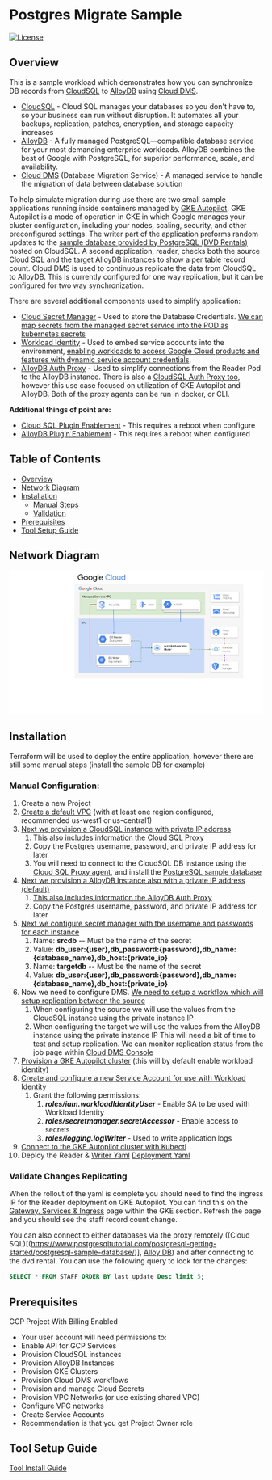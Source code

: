 # Postgres Migrate Sample
[![License](https://img.shields.io/badge/License-apache-blue.svg)](LICENSE.md)

## Overview
<a id="Overview"></a>

This is a sample workload which demonstrates how you can synchronize DB records from [CloudSQL](https://cloud.google.com/sql) to [AlloyDB](https://cloud.google.com/alloydb) using [Cloud DMS](https://cloud.google.com/database-migration).
- [CloudSQL](https://cloud.google.com/sql) - Cloud SQL manages your databases so you don't have to, so your business can run without disruption. It automates all your backups, replication, patches, encryption, and storage capacity increases
- [AlloyDB](https://cloud.google.com/alloydb) - A fully managed PostgreSQL—compatible database service for your most demanding enterprise workloads. AlloyDB combines the best of Google with PostgreSQL, for superior performance, scale, and availability.
- [Cloud DMS](https://cloud.google.com/database-migration) (Database Migration Service) - A managed service to handle the migration of data between database solution

To help simulate migration during use there are two small sample applications running inside containers managed by [GKE Autopilot](https://cloud.google.com/kubernetes-engine/docs/concepts/autopilot-overview). GKE Autopilot is a mode of operation in GKE in which Google manages your cluster configuration, including your nodes, scaling, security, and other preconfigured settings. The writer part of the application preforms random updates to the [sample database provided by PostgreSQL (DVD Rentals)](https://www.postgresqltutorial.com/postgresql-getting-started/postgresql-sample-database/) hosted on CloudSQL. A second application, reader, checks both the source Cloud SQL and the target AlloyDB instances to show a per table record count. 
Cloud DMS is used to continuous replicate the data from CloudSQL to AlloyDB. This is currently configured for one way replication, but it can be configured for two way synchronization.

There are several additional components used to simplify application:
- [Cloud Secret Manager](https://cloud.google.com/security/products/secret-manager) - Used to store the Database Credentials. [We can map secrets from the managed secret service into the POD as kubernetes secrets](https://cloud.google.com/kubernetes-engine/docs/tutorials/workload-identity-secrets)
 - [Workload Identity](https://cloud.google.com/kubernetes-engine/docs/how-to/workload-identity) - Used to embed service accounts into the environment, [enabling workloads to access Google Cloud products and features with dynamic service account credentials](https://cloud.google.com/kubernetes-engine/docs/how-to/workload-identity#authenticating_to).
- [AlloyDB Auth Proxy](https://cloud.google.com/alloydb/docs/auth-proxy/overview) - Used to simplify connections from the Reader Pod to the AlloyDB instance. There is also a [CloudSQL Auth Proxy too](https://cloud.google.com/sql/docs/postgres/sql-proxy), however this use case focused on utilization of GKE Autopilot and AlloyDB. Both of the proxy agents can be run in docker, or CLI.

**Additional things of point are:**
- [Cloud SQL Plugin Enablement](https://cloud.google.com/sql/docs/postgres/extensions) - This requires a reboot when configure
- [AlloyDB Plugin Enablement](https://cloud.google.com/alloydb/docs/reference/extensions) - This requires a reboot when configured



## Table of Contents
- [Overview](#overview)
- [Network Diagram](#network-diagram)
- [Installation](#installation)
  - [Manual Steps](#manual-install)
  - [Validation](#validate-changes)
- [Prerequisites](#prerequisites)
- [Tool Setup Guide](#tool-setup-guide)


## Network Diagram
<a id="network-diagram"></a>
![Network Diagram](./images/architecture.jpg)

## Installation
<a id="installation"></a>
Terraform will be used to deploy the entire application, however there are still some manual steps (install the sample DB for example)

### Manual Configuration:
<a id="manual-install"></a>
1. Create a new Project
1. [Create a default VPC](https://cloud.google.com/vpc/docs/create-modify-vpc-networks) (with at least one region configured, recommended us-west1 or us-central1)
1. [Next we provision a CloudSQL instance with private IP address](https://cloud.google.com/sql/docs/postgres/connect-instance-private-ip)
    1. [This also includes information the Cloud SQL Proxy](https://cloud.google.com/sql/docs/postgres/connect-kubernetes-engine#proxy)
    1. Copy the Postgres username, password, and private IP address for later
    1. You will need to connect to the CloudSQL DB instance using the [Cloud SQL Proxy agent]((https://www.postgresqltutorial.com/postgresql-getting-started/postgresql-sample-database/)), and install the [PostgreSQL sample database](https://www.postgresqltutorial.com/postgresql-getting-started/postgresql-sample-database/)
1. [Next we provision a AlloyDB Instance also with a private IP address (default)](https://cloud.google.com/alloydb/docs/cluster-create)
    1. [This also includes information the AlloyDB Auth Proxy](https://cloud.google.com/alloydb/docs/auth-proxy/overview)
    1. Copy the Postgres username, password, and private IP address for later
1. [Next we configure secret manager with the username and passwords for each instance](https://cloud.google.com/secret-manager/docs/creating-and-accessing-secrets)
    1. Name: **srcdb** -- Must be the name of the secret
    1. Value: **db_user:{user},db_password:{password},db_name:{database_name},db_host:{private_ip}**
    1. Name: **targetdb** -- Must be the name of the secret
    1. Value: **db_user:{user},db_password:{password},db_name:{database_name},db_host:{private_ip}**
1. Now we need to configure DMS. [We need to setup a workflow which will setup replication between the source](https://cloud.google.com/database-migration/docs/postgres/quickstart)
    1. When configuring the source we will use the values from the CloudSQL instance using the private instance IP
    1. When configuring the target we will use the values from the AlloyDB instance using the private instance IP
  This will need a bit of time to test and setup replication. We can monitor replication status from the job page within [Cloud DMS Console](https://console.cloud.google.com/dms)
1. [Provision a GKE Autopilot cluster](https://cloud.google.com/kubernetes-engine/docs/how-to/creating-an-autopilot-cluster) (this will by default enable workload identity)
1. [Create and configure a new Service Account for use with Workload Identity](https://cloud.google.com/iam/docs/service-accounts-create)
    1. Grant the following permissions:
        1. ***roles/iam.workloadIdentityUser*** - Enable SA to be used with Workload Identity
        1. ***roles/secretmanager.secretAccessor*** - Enable access to secrets
        1. ***roles/logging.logWriter*** - Used to write application logs
1. [Connect to the GKE Autopilot cluster with Kubectl](https://cloud.google.com/kubernetes-engine/docs/how-to/creating-an-autopilot-cluster#connecting_to_the_cluster)
1. Deploy the Reader & [Writer Yaml](./database%20app/writer/deployment.yaml) [Deployment Yaml](./database%20app/reader/deployment.yaml) 


### Validate Changes Replicating
<a id="validate-changes"></a>

When the rollout of the yaml is complete you should need to find the ingress IP for the Reader deployment on GKE Autopilot. You can find this on the [Gateway, Services & Ingress](https://console.cloud.google.com/kubernetes/discovery) page within the GKE section. Refresh the page and you should see the staff record count change.

You can also connect to either databases via the proxy remotely ((Cloud SQL)[(https://www.postgresqltutorial.com/postgresql-getting-started/postgresql-sample-database/)], [Alloy DB](https://cloud.google.com/alloydb/docs/auth-proxy/connect)) and after connecting to the dvd rental. You can use the following query to look for the changes:
``` sql
SELECT * FROM STAFF ORDER BY last_update Desc limit 5;
```


## Prerequisites
<a id="prerequisites"></a>
GCP Project With Billing Enabled
- Your user account will need permissions to:
- Enable API for GCP Services
- Provision CloudSQL instances
- Provision AlloyDB Instances
- Provision GKE Clusters
- Provision Cloud DMS workflows
- Provision and manage Cloud Secrets
- Provision VPC Networks (or use existing shared VPC)
- Configure VPC networks
- Create Service Accounts
- Recommendation is that you get Project Owner role


## Tool Setup Guide
<a id="tool-setup-guide"></a>
[Tool Install Guide](tools/ReadMe.md)